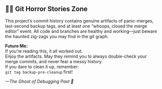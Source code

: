## 🧟‍♂️ Git Horror Stories Zone

This project’s commit history contains genuine artifacts of panic-merges, last-second backup tags, and at least one “whoops, closed the merge editor” event. All code and branches are healthy and working—just beware the haunted zig-zags you may find in the git graph.

**Future Me:**  
If you’re reading this, it all worked out.  
Enjoy the artifacts. May they remind you to always double-check your merge commits, and never fear a messy history.  
If you dare to clean it up, remember:  
`git tag backup-pre-cleanup` first!

*—The Ghost of Debugging Past 👻*
